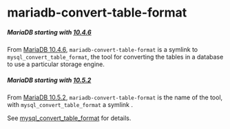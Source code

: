 # mariadb-convert-table-format

##### MariaDB starting with [10.4.6](/kb/en/mariadb-1046-release-notes/)

From [MariaDB 10.4.6](/kb/en/mariadb-1046-release-notes/), `mariadb-convert-table-format` is a symlink to `mysql_convert_table_format`, the tool for converting the tables in a database to use a particular storage engine.

##### MariaDB starting with [10.5.2](/kb/en/mariadb-1052-release-notes/)

From [MariaDB 10.5.2](/kb/en/mariadb-1052-release-notes/), `mariadb-convert-table-format` is the name of the tool, with `mysql_convert_table_format` a symlink .

See [mysql_convert_table_format](/clients-utilities/mysql_convert_table_format) for details.